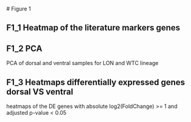 
# Figure 1
## F1_1 Heatmap of the literature markers genes

## F1_2 PCA
PCA of dorsal and ventral samples for LON and WTC lineage

## F1_3 Heatmaps differentially expressed genes dorsal VS ventral
heatmaps of the DE genes with absolute log2(FoldChange) >= 1 and adjusted p-value < 0.05
